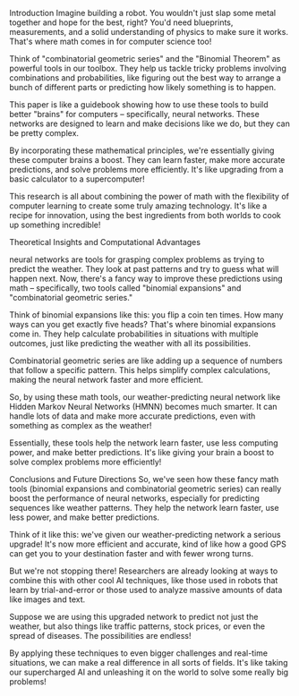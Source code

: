 Introduction
Imagine building a robot. You wouldn't just slap some metal together and hope for the best, right? You'd need blueprints, measurements, and a solid understanding of physics to make sure it works. That's where math comes in for computer science too!

Think of "combinatorial geometric series" and the "Binomial Theorem" as powerful tools in our toolbox. They help us tackle tricky problems involving combinations and probabilities, like figuring out the best way to arrange a bunch of different parts or predicting how likely something is to happen.

This paper is like a guidebook showing how to use these tools to build better "brains" for computers – specifically, neural networks. These networks are designed to learn and make decisions like we do, but they can be pretty complex.

By incorporating these mathematical principles, we're essentially giving these computer brains a boost. They can learn faster, make more accurate predictions, and solve problems more efficiently. It's like upgrading from a basic calculator to a supercomputer!

This research is all about combining the power of math with the flexibility of computer learning to create some truly amazing technology. It's like a recipe for innovation, using the best ingredients from both worlds to cook up something incredible!


Theoretical Insights and Computational Advantages

neural networks are tools for grasping complex problems as trying to predict the weather. They look at past patterns and try to guess what will happen next. Now, there's a fancy way to improve these predictions using math – specifically, two tools called "binomial expansions" and "combinatorial geometric series."

Think of binomial expansions like this: you flip a coin ten times. How many ways can you get exactly five heads? That's where binomial expansions come in. They help calculate probabilities in situations with multiple outcomes, just like predicting the weather with all its possibilities.

Combinatorial geometric series are like adding up a sequence of numbers that follow a specific pattern. This helps simplify complex calculations, making the neural network faster and more efficient.

So, by using these math tools, our weather-predicting neural network like Hidden Markov Neural Networks (HMNN) becomes much smarter. It can handle lots of data and make more accurate predictions, even with something as complex as the weather!

Essentially, these tools help the network learn faster, use less computing power, and make better predictions. It's like giving your brain a boost to solve complex problems more efficiently!

Conclusions and Future Directions
So, we've seen how these fancy math tools (binomial expansions and combinatorial geometric series) can really boost the performance of neural networks, especially for predicting sequences like weather patterns. They help the network learn faster, use less power, and make better predictions.

Think of it like this: we've given our weather-predicting network a serious upgrade! It's now more efficient and accurate, kind of like how a good GPS can get you to your destination faster and with fewer wrong turns.

But we're not stopping there! Researchers are already looking at ways to combine this with other cool AI techniques, like those used in robots that learn by trial-and-error or those used to analyze massive amounts of data like images and text.

Suppose we are using this upgraded network to predict not just the weather, but also things like traffic patterns, stock prices, or even the spread of diseases. The possibilities are endless!

By applying these techniques to even bigger challenges and real-time situations, we can make a real difference in all sorts of fields. It's like taking our supercharged AI and unleashing it on the world to solve some really big problems!
